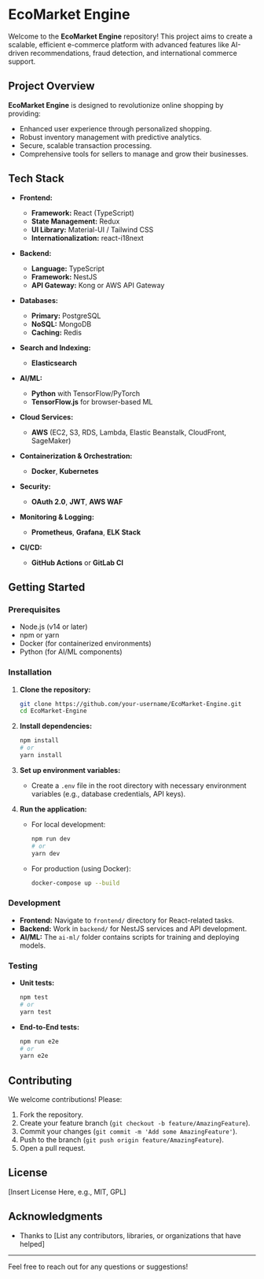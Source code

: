 <!-- Google Verification Tag -->
<!-- <meta name="google-site-verification" content="W-aJReBlR_zmLTBPwvfMMTf41UeBDt4-tpn0KnjpITY" /> -->
<!-- End Google Verification Tag -->

# EcoMarket Engine

Welcome to the **EcoMarket Engine** repository! This project aims to create a scalable, efficient e-commerce platform with advanced features like AI-driven recommendations, fraud detection, and international commerce support.

## Project Overview

**EcoMarket Engine** is designed to revolutionize online shopping by providing:

- Enhanced user experience through personalized shopping.
- Robust inventory management with predictive analytics.
- Secure, scalable transaction processing.
- Comprehensive tools for sellers to manage and grow their businesses.

## Tech Stack

- **Frontend:**
  - **Framework:** React (TypeScript)
  - **State Management:** Redux
  - **UI Library:** Material-UI / Tailwind CSS
  - **Internationalization:** react-i18next

- **Backend:**
  - **Language:** TypeScript
  - **Framework:** NestJS
  - **API Gateway:** Kong or AWS API Gateway

- **Databases:**
  - **Primary:** PostgreSQL
  - **NoSQL:** MongoDB
  - **Caching:** Redis

- **Search and Indexing:**
  - **Elasticsearch**

- **AI/ML:**
  - **Python** with TensorFlow/PyTorch
  - **TensorFlow.js** for browser-based ML

- **Cloud Services:** 
  - **AWS** (EC2, S3, RDS, Lambda, Elastic Beanstalk, CloudFront, SageMaker)

- **Containerization & Orchestration:**
  - **Docker**, **Kubernetes**

- **Security:**
  - **OAuth 2.0**, **JWT**, **AWS WAF**

- **Monitoring & Logging:**
  - **Prometheus**, **Grafana**, **ELK Stack**

- **CI/CD:**
  - **GitHub Actions** or **GitLab CI**

## Getting Started

### Prerequisites

- Node.js (v14 or later)
- npm or yarn
- Docker (for containerized environments)
- Python (for AI/ML components)

### Installation

1. **Clone the repository:**
   ```bash
   git clone https://github.com/your-username/EcoMarket-Engine.git
   cd EcoMarket-Engine
   ```

2. **Install dependencies:**
   ```bash
   npm install
   # or 
   yarn install
   ```

3. **Set up environment variables:**
   - Create a `.env` file in the root directory with necessary environment variables (e.g., database credentials, API keys).

4. **Run the application:**
   - For local development:
     ```bash
     npm run dev
     # or
     yarn dev
     ```
   - For production (using Docker):
     ```bash
     docker-compose up --build
     ```

### Development

- **Frontend:** Navigate to `frontend/` directory for React-related tasks.
- **Backend:** Work in `backend/` for NestJS services and API development.
- **AI/ML:** The `ai-ml/` folder contains scripts for training and deploying models.

### Testing

- **Unit tests:** 
  ```bash
  npm test
  # or 
  yarn test
  ```
- **End-to-End tests:** 
  ```bash
  npm run e2e
  # or 
  yarn e2e
  ```

## Contributing

We welcome contributions! Please:

1. Fork the repository.
2. Create your feature branch (`git checkout -b feature/AmazingFeature`).
3. Commit your changes (`git commit -m 'Add some AmazingFeature'`).
4. Push to the branch (`git push origin feature/AmazingFeature`).
5. Open a pull request.

## License

[Insert License Here, e.g., MIT, GPL]

## Acknowledgments

- Thanks to [List any contributors, libraries, or organizations that have helped]

---

Feel free to reach out for any questions or suggestions!
